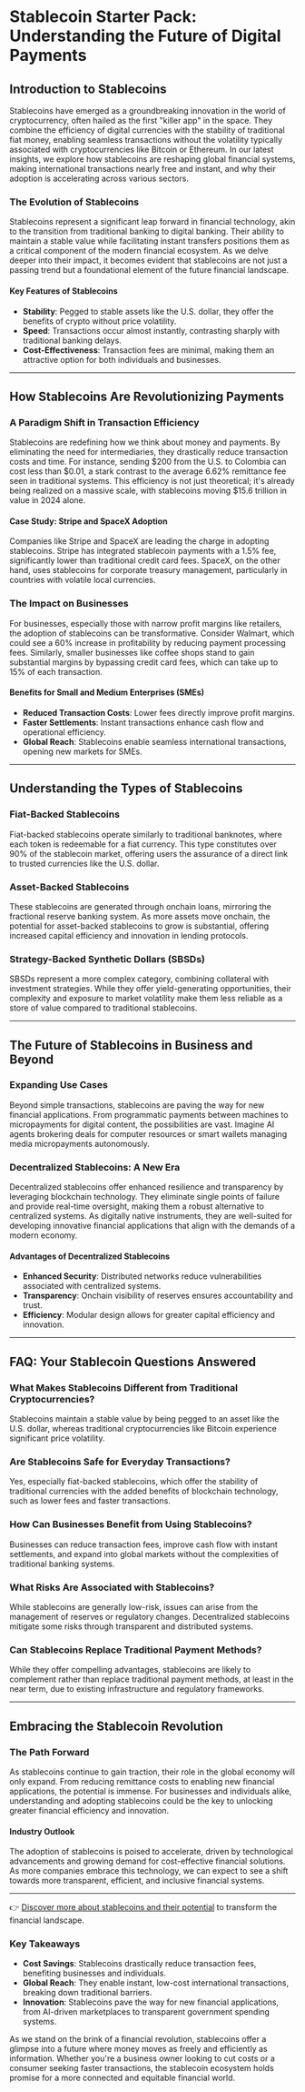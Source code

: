 # Stablecoin Starter Pack: Understanding the Future of Digital Payments

## Introduction to Stablecoins

Stablecoins have emerged as a groundbreaking innovation in the world of cryptocurrency, often hailed as the first "killer app" in the space. They combine the efficiency of digital currencies with the stability of traditional fiat money, enabling seamless transactions without the volatility typically associated with cryptocurrencies like Bitcoin or Ethereum. In our latest insights, we explore how stablecoins are reshaping global financial systems, making international transactions nearly free and instant, and why their adoption is accelerating across various sectors.

### The Evolution of Stablecoins

Stablecoins represent a significant leap forward in financial technology, akin to the transition from traditional banking to digital banking. Their ability to maintain a stable value while facilitating instant transfers positions them as a critical component of the modern financial ecosystem. As we delve deeper into their impact, it becomes evident that stablecoins are not just a passing trend but a foundational element of the future financial landscape.

#### Key Features of Stablecoins

- **Stability**: Pegged to stable assets like the U.S. dollar, they offer the benefits of crypto without price volatility.
- **Speed**: Transactions occur almost instantly, contrasting sharply with traditional banking delays.
- **Cost-Effectiveness**: Transaction fees are minimal, making them an attractive option for both individuals and businesses.

---

## How Stablecoins Are Revolutionizing Payments

### A Paradigm Shift in Transaction Efficiency

Stablecoins are redefining how we think about money and payments. By eliminating the need for intermediaries, they drastically reduce transaction costs and time. For instance, sending $200 from the U.S. to Colombia can cost less than $0.01, a stark contrast to the average 6.62% remittance fee seen in traditional systems. This efficiency is not just theoretical; it's already being realized on a massive scale, with stablecoins moving $15.6 trillion in value in 2024 alone.

#### Case Study: Stripe and SpaceX Adoption

Companies like Stripe and SpaceX are leading the charge in adopting stablecoins. Stripe has integrated stablecoin payments with a 1.5% fee, significantly lower than traditional credit card fees. SpaceX, on the other hand, uses stablecoins for corporate treasury management, particularly in countries with volatile local currencies.

### The Impact on Businesses

For businesses, especially those with narrow profit margins like retailers, the adoption of stablecoins can be transformative. Consider Walmart, which could see a 60% increase in profitability by reducing payment processing fees. Similarly, smaller businesses like coffee shops stand to gain substantial margins by bypassing credit card fees, which can take up to 15% of each transaction.

#### Benefits for Small and Medium Enterprises (SMEs)

- **Reduced Transaction Costs**: Lower fees directly improve profit margins.
- **Faster Settlements**: Instant transactions enhance cash flow and operational efficiency.
- **Global Reach**: Stablecoins enable seamless international transactions, opening new markets for SMEs.

---

## Understanding the Types of Stablecoins

### Fiat-Backed Stablecoins

Fiat-backed stablecoins operate similarly to traditional banknotes, where each token is redeemable for a fiat currency. This type constitutes over 90% of the stablecoin market, offering users the assurance of a direct link to trusted currencies like the U.S. dollar.

### Asset-Backed Stablecoins

These stablecoins are generated through onchain loans, mirroring the fractional reserve banking system. As more assets move onchain, the potential for asset-backed stablecoins to grow is substantial, offering increased capital efficiency and innovation in lending protocols.

### Strategy-Backed Synthetic Dollars (SBSDs)

SBSDs represent a more complex category, combining collateral with investment strategies. While they offer yield-generating opportunities, their complexity and exposure to market volatility make them less reliable as a store of value compared to traditional stablecoins.

---

## The Future of Stablecoins in Business and Beyond

### Expanding Use Cases

Beyond simple transactions, stablecoins are paving the way for new financial applications. From programmatic payments between machines to micropayments for digital content, the possibilities are vast. Imagine AI agents brokering deals for computer resources or smart wallets managing media micropayments autonomously.

### Decentralized Stablecoins: A New Era

Decentralized stablecoins offer enhanced resilience and transparency by leveraging blockchain technology. They eliminate single points of failure and provide real-time oversight, making them a robust alternative to centralized systems. As digitally native instruments, they are well-suited for developing innovative financial applications that align with the demands of a modern economy.

#### Advantages of Decentralized Stablecoins

- **Enhanced Security**: Distributed networks reduce vulnerabilities associated with centralized systems.
- **Transparency**: Onchain visibility of reserves ensures accountability and trust.
- **Efficiency**: Modular design allows for greater capital efficiency and innovation.

---

## FAQ: Your Stablecoin Questions Answered

### What Makes Stablecoins Different from Traditional Cryptocurrencies?

Stablecoins maintain a stable value by being pegged to an asset like the U.S. dollar, whereas traditional cryptocurrencies like Bitcoin experience significant price volatility.

### Are Stablecoins Safe for Everyday Transactions?

Yes, especially fiat-backed stablecoins, which offer the stability of traditional currencies with the added benefits of blockchain technology, such as lower fees and faster transactions.

### How Can Businesses Benefit from Using Stablecoins?

Businesses can reduce transaction fees, improve cash flow with instant settlements, and expand into global markets without the complexities of traditional banking systems.

### What Risks Are Associated with Stablecoins?

While stablecoins are generally low-risk, issues can arise from the management of reserves or regulatory changes. Decentralized stablecoins mitigate some risks through transparent and distributed systems.

### Can Stablecoins Replace Traditional Payment Methods?

While they offer compelling advantages, stablecoins are likely to complement rather than replace traditional payment methods, at least in the near term, due to existing infrastructure and regulatory frameworks.

---

## Embracing the Stablecoin Revolution

### The Path Forward

As stablecoins continue to gain traction, their role in the global economy will only expand. From reducing remittance costs to enabling new financial applications, the potential is immense. For businesses and individuals alike, understanding and adopting stablecoins could be the key to unlocking greater financial efficiency and innovation.

#### Industry Outlook

The adoption of stablecoins is poised to accelerate, driven by technological advancements and growing demand for cost-effective financial solutions. As more companies embrace this technology, we can expect to see a shift towards more transparent, efficient, and inclusive financial systems.

---

👉 [Discover more about stablecoins and their potential](https://bit.ly/okx-bonus) to transform the financial landscape.

### Key Takeaways

- **Cost Savings**: Stablecoins drastically reduce transaction fees, benefiting businesses and individuals.
- **Global Reach**: They enable instant, low-cost international transactions, breaking down traditional barriers.
- **Innovation**: Stablecoins pave the way for new financial applications, from AI-driven marketplaces to transparent government spending systems.

As we stand on the brink of a financial revolution, stablecoins offer a glimpse into a future where money moves as freely and efficiently as information. Whether you're a business owner looking to cut costs or a consumer seeking faster transactions, the stablecoin ecosystem holds promise for a more connected and equitable financial world.